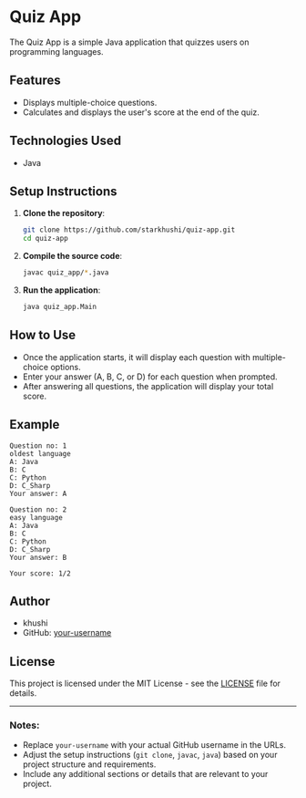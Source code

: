

# Quiz App

The Quiz App is a simple Java application that quizzes users on programming languages.

## Features

- Displays multiple-choice questions.
- Calculates and displays the user's score at the end of the quiz.

## Technologies Used

- Java

## Setup Instructions

1. **Clone the repository**:
   ```bash
   git clone https://github.com/starkhushi/quiz-app.git
   cd quiz-app
   ```

2. **Compile the source code**:
   ```bash
   javac quiz_app/*.java
   ```

3. **Run the application**:
   ```bash
   java quiz_app.Main
   ```

## How to Use

- Once the application starts, it will display each question with multiple-choice options.
- Enter your answer (A, B, C, or D) for each question when prompted.
- After answering all questions, the application will display your total score.

## Example

```
Question no: 1
oldest language
A: Java
B: C
C: Python
D: C_Sharp
Your answer: A

Question no: 2
easy language
A: Java
B: C
C: Python
D: C_Sharp
Your answer: B

Your score: 1/2
```

## Author

- khushi
- GitHub: [your-username](https://github.com/starkhushi)

## License

This project is licensed under the MIT License - see the [LICENSE](LICENSE) file for details.

---

### Notes:
- Replace `your-username` with your actual GitHub username in the URLs.
- Adjust the setup instructions (`git clone`, `javac`, `java`) based on your project structure and requirements.
- Include any additional sections or details that are relevant to your project.

